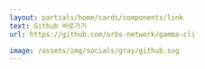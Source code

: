 ```yaml
---
layout: partials/home/cards/components/link
text: Github 바로가기
url: https://github.com/orbs-network/gamma-cli

image: /assets/img/socials/gray/github.svg
---
```

